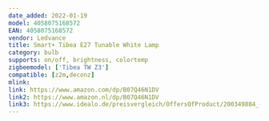 ```yaml
---
date_added: 2022-01-19
model: 4058075168572
EAN: 4058075168572
vendor: Ledvance
title: Smart+ Tibea E27 Tunable White Lamp
category: bulb
supports: on/off, brightness, colortemp
zigbeemodel: ['Tibea TW Z3']
compatible: [z2m,deconz]
mlink: 
link: https://www.amazon.com/dp/B07Q46N1DV
link2: https://www.amazon.nl/dp/B07Q46N1DV
link3: https://www.idealo.de/preisvergleich/OffersOfProduct/200349884_-smart-zb-tibea-led-e27-22w-125w-tunable-white-2700-6500k-5168572-ledvance.html
---
```

